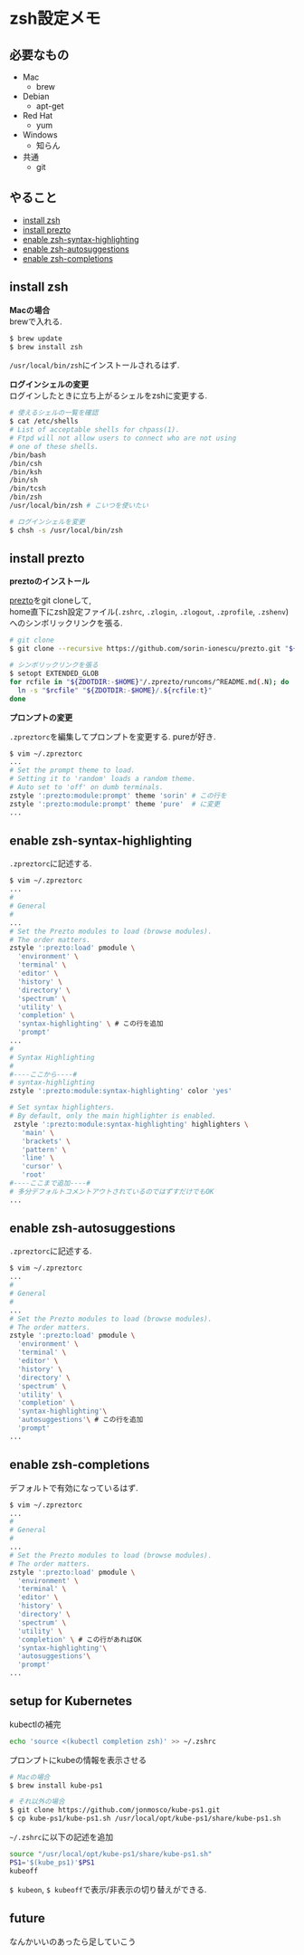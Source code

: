 # zsh設定メモ

## 必要なもの
- Mac
    - brew
- Debian
    - apt-get
- Red Hat
    - yum
- Windows
    - 知らん
- 共通
    - git

## やること
- [install zsh](#install-zsh)
- [install prezto](#install-prezto)
- [enable zsh-syntax-highlighting](#enable-zsh-syntax-highlighting)
- [enable zsh-autosuggestions](#enable-zsh-autosuggestions)
- [enable zsh-completions](#enable-zsh-completions)

## install zsh

**Macの場合**  
brewで入れる.  
```bash
$ brew update
$ brew install zsh
```

`/usr/local/bin/zsh`にインストールされるはず.  

**ログインシェルの変更**  
ログインしたときに立ち上がるシェルをzshに変更する.  
```bash
# 使えるシェルの一覧を確認
$ cat /etc/shells
# List of acceptable shells for chpass(1).
# Ftpd will not allow users to connect who are not using
# one of these shells.
/bin/bash
/bin/csh
/bin/ksh
/bin/sh
/bin/tcsh
/bin/zsh
/usr/local/bin/zsh # こいつを使いたい

# ログインシェルを変更
$ chsh -s /usr/local/bin/zsh
```

## install prezto

**preztoのインストール**  

[prezto](https://github.com/sorin-ionescu/prezto)をgit cloneして,  
home直下にzsh設定ファイル(`.zshrc`, `.zlogin`, `.zlogout`, `.zprofile`, `.zshenv`)へのシンボリックリンクを張る.  

```bash
# git clone
$ git clone --recursive https://github.com/sorin-ionescu/prezto.git "${ZDOTDIR:-$HOME}/.zprezto"

# シンボリックリンクを張る
$ setopt EXTENDED_GLOB
for rcfile in "${ZDOTDIR:-$HOME}"/.zprezto/runcoms/^README.md(.N); do
  ln -s "$rcfile" "${ZDOTDIR:-$HOME}/.${rcfile:t}"
done
```

**プロンプトの変更**  

`.zpreztorc`を編集してプロンプトを変更する. pureが好き.  

```bash
$ vim ~/.zpreztorc
...
# Set the prompt theme to load.
# Setting it to 'random' loads a random theme.
# Auto set to 'off' on dumb terminals.
zstyle ':prezto:module:prompt' theme 'sorin' # この行を
zstyle ':prezto:module:prompt' theme 'pure'  # に変更
...
```

## enable zsh-syntax-highlighting

`.zpreztorc`に記述する.  

```bash
$ vim ~/.zpreztorc
...
#
# General
#
...
# Set the Prezto modules to load (browse modules).
# The order matters.
zstyle ':prezto:load' pmodule \
  'environment' \
  'terminal' \
  'editor' \
  'history' \
  'directory' \
  'spectrum' \
  'utility' \
  'completion' \
  'syntax-highlighting' \ # この行を追加
  'prompt'
...
#
# Syntax Highlighting
#
#----ここから----#
# syntax-highlighting
zstyle ':prezto:module:syntax-highlighting' color 'yes'

# Set syntax highlighters.
# By default, only the main highlighter is enabled.
 zstyle ':prezto:module:syntax-highlighting' highlighters \
   'main' \
   'brackets' \
   'pattern' \
   'line' \
   'cursor' \
   'root'
#----ここまで追加----#
# 多分デフォルトコメントアウトされているのではずすだけでもOK
...
```

## enable zsh-autosuggestions

`.zpreztorc`に記述する.  

```bash
$ vim ~/.zpreztorc
...
#
# General
#
...
# Set the Prezto modules to load (browse modules).
# The order matters.
zstyle ':prezto:load' pmodule \
  'environment' \
  'terminal' \
  'editor' \
  'history' \
  'directory' \
  'spectrum' \
  'utility' \
  'completion' \
  'syntax-highlighting'\
  'autosuggestions'\ # この行を追加
  'prompt'
...
```

## enable zsh-completions

デフォルトで有効になっているはず.  

```bash
$ vim ~/.zpreztorc
...
#
# General
#
...
# Set the Prezto modules to load (browse modules).
# The order matters.
zstyle ':prezto:load' pmodule \
  'environment' \
  'terminal' \
  'editor' \
  'history' \
  'directory' \
  'spectrum' \
  'utility' \
  'completion' \ # この行があればOK
  'syntax-highlighting'\
  'autosuggestions'\
  'prompt'
...
```

## setup for Kubernetes
kubectlの補完  
```bash
echo 'source <(kubectl completion zsh)' >> ~/.zshrc
```

プロンプトにkubeの情報を表示させる  
```bash
# Macの場合
$ brew install kube-ps1

# それ以外の場合
$ git clone https://github.com/jonmosco/kube-ps1.git
$ cp kube-ps1/kube-ps1.sh /usr/local/opt/kube-ps1/share/kube-ps1.sh
```

`~/.zshrc`に以下の記述を追加  
```bash
source "/usr/local/opt/kube-ps1/share/kube-ps1.sh"
PS1='$(kube_ps1)'$PS1
kubeoff
```
`$ kubeon`, `$ kubeoff`で表示/非表示の切り替えができる.  


## future
なんかいいのあったら足していこう  
